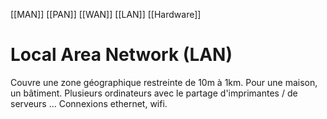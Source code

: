 [[MAN]] [[PAN]] [[WAN]] [[LAN]] [[Hardware]]
# Local Area Network (LAN)
Couvre une zone géographique restreinte de 10m à 1km. Pour une maison, un bâtiment.
Plusieurs ordinateurs avec le partage d'imprimantes / de serveurs ...
Connexions ethernet, wifi.